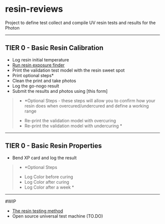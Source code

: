 # resin-reviews
Project to define test collect and compile UV resin tests and results for the Photon

----

## TIER 0 - Basic Resin Calibration

- Log resin initial temperature
- [Run resin exposure finder](https://github.com/altLab/photon-resin-calibration)
- Print the validation test model with the resin sweet spot
- Print optional steps*
- Clean the print and take photos
- Log the go-nogo result
- Submit the results and photos using [this form] 

> * *Optional Steps - these steps will allow you to confirm how your resin does when overcured/undercured and define a working range 
> - Re-print the validation model with overcuring
> - Re-print the validation model with undercuring *

----

## TIER 0 - Basic Resin Properties

- Bend XP card and log the result

> * *Optional Steps
> - Log Color before curing
> - Log Color after curing
> - Log Color after a week *


---
#WIP

- [The resin testing method](/resin-testing-method.md)
- Open source universal test machine (TO.DO)
